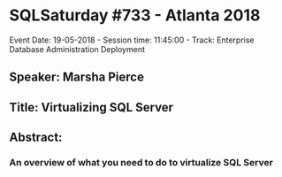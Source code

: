 # SQLSaturday #733 - Atlanta 2018
Event Date: 19-05-2018 - Session time: 11:45:00 - Track: Enterprise Database Administration  Deployment
## Speaker: Marsha Pierce
## Title: Virtualizing SQL Server
## Abstract:
### An overview of what you need to do to virtualize SQL Server
